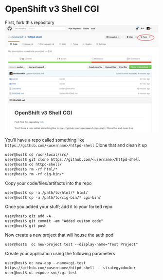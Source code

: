 # OpenShift v3 Shell CGI


First, fork this repository
![fork](images/fork.jpg)

You'll have a repo called something like `https://github.com/<username>/httpd-shell` Clone that and clean it up

```
user@host$ cd /usr/local/src/
user@host$ git clone https://github.com/<username>/httpd-shell
user@host$ cd httpd-shell/
user@host$ rm -rf html/*
user@host$ rm -rf cig-bin/*
```

Copy your code/files/artifacts into the repo
```
user@host$ cp -a /path/to/html/* html/
user@host$ cp -a /path/to/cig-bin/* cgi-bin/
```

Once you added your stuff; add it to your forked repo 
```
user@host$ git add -A .
user@host$ git commit -am "Added custom code"
user@host$ git push
```

Now create a new project that will house the auth pod
```
user@host$  oc new-project test --display-name="Test Project"
```

Create your application using the following parameters
```
user@host$ oc new-app --name=cgi-test https://github.com/<username>/httpd-shell  --strategy=docker
user@host$ oc expose svc/cgi-test
```
